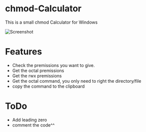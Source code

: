 # chmod-Calculator
 This is a small chmod Calculator for Windows

 
 
![Screenshot](http://i.imgur.com/HQWlcJg.png)



# Features
- Check the premissions you want to give.
- Get the octal premissions
- Get the rwx premissions
- Get the octal command, you only need to right the directory/file
- copy the command to the clipboard

# ToDo
- Add leading zero
- comment the code^^

